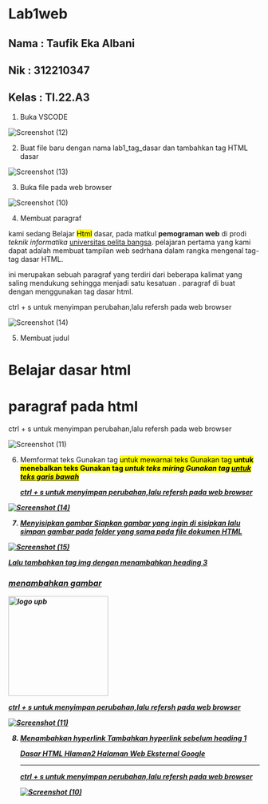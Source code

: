 # Lab1web

## Nama : Taufik Eka Albani
## Nik : 312210347
## Kelas : TI.22.A3

1. Buka VSCODE

![Screenshot (12)](https://github.com/taufikalbani13/Lab1web/assets/115517181/9d60538e-10ff-4ade-8613-605671f5a662)

2. Buat file baru dengan nama lab1_tag_dasar dan tambahkan tag HTML dasar

![Screenshot (13)](https://github.com/taufikalbani13/lab2py/assets/115517181/550ec8eb-b4c2-4698-9b4d-1de6f150f643)

3. Buka file pada web browser

![Screenshot (10)](https://github.com/taufikalbani13/lab2py/assets/115517181/dc7a4b03-9ed7-460d-ae59-5d5e0fd3f1ff)

4. Membuat paragraf

<p align="left">kami sedang Belajar <mark>Html</mark> dasar, pada matkul <b>pemograman web</b> di prodi <i>teknik informatika</i> <u>universitas pelita bangsa</u>. pelajaran pertama yang kami dapat adalah membuat tampilan web sedrhana dalam rangka mengenal tag-tag dasar HTML.</p>
<p align="left">ini merupakan sebuah paragraf yang terdiri dari beberapa kalimat yang  saling mendukung sehingga menjadi satu kesatuan . paragraf di buat dengan menggunakan tag dasar html.

ctrl + s untuk menyimpan perubahan,lalu refersh pada web browser

![Screenshot (14)](https://github.com/taufikalbani13/lab2py/assets/115517181/9b8f18f4-689d-4f68-8f84-54f8052193fe)

5. Membuat judul

<!-- judul paragraf pertama-->
   <h1>Belajar dasar html</h1>
 <!--judul paragraf kedua-->
   <h1>paragraf pada html</h1>

ctrl + s untuk menyimpan perubahan,lalu refersh pada web browser

![Screenshot (11)](https://github.com/taufikalbani13/lab2py/assets/115517181/6859159c-b4be-41ab-b7f0-6f234e69483e)

6. Memformat teks
   Gunakan tag <mark> untuk mewarnai teks
   Gunakan tag <b> untuk menebalkan teks
   Gunakan tag <i> untuk teks miring
   Gunakan tag  <u> untuk teks garis bawah

   ctrl + s untuk menyimpan perubahan,lalu refersh pada web browser

![Screenshot (14)](https://github.com/taufikalbani13/lab2py/assets/115517181/9b8f18f4-689d-4f68-8f84-54f8052193fe)

7. Menyisipkan gambar
   Siapkan gambar yang ingin di sisipkan lalu simpan gambar pada folder yang sama pada file dokumen HTML

![Screenshot (15)](https://github.com/taufikalbani13/lab2py/assets/115517181/9e0056b1-a00b-4c95-a7ff-5be18388bff6)

   Lalu tambahkan tag img dengan menambahkan heading 3

 <!--menambahkan gambar pada dokumen-->
   <h3> menambahkan gambar </h3>
   <img src="LOGO_UPB_NEW-1.png" title="logo upb" width="200">

   ctrl + s untuk menyimpan perubahan,lalu refersh pada web browser

![Screenshot (11)](https://github.com/taufikalbani13/lab2py/assets/115517181/2b9c7a72-430a-4dea-8ddb-40b57dd888d3)

8. Menambahkan hyperlink
   Tambahkan hyperlink sebelum heading 1

   <!--menambahkan hyperlink-->
   <nav>
    <a href="lab1_tag_dasar.html">Dasar HTML</a>
    <a href="lab1_halaman2.html">Hlaman2</a>
    <a herf="http://www.google.com">Halaman Web Eksternal Google</a>
   </nav>
   <hr>

   ctrl + s untuk menyimpan perubahan,lalu refersh pada web browser

   ![Screenshot (10)](https://github.com/taufikalbani13/lab2py/assets/115517181/a4fa8226-c6da-4c1f-81dd-aa1b2502af44)


   




   

